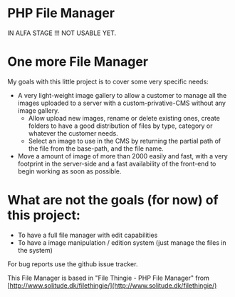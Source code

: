 # PHP File Manager

IN ALFA STAGE !!!
NOT USABLE YET.

# One more File Manager

My goals with this little project is to cover some very specific needs:
- A very light-weight image gallery to allow a customer to manage all the images uploaded to a server with a custom-privative-CMS without any image gallery.
  - Allow upload new images, rename or delete existing ones, create folders to have a good distribution of files by type, category or whatever the customer needs.
  - Select an image to use in the CMS by returning the partial path of the file from the base-path, and the file name.
- Move a amount of image of more than 2000 easily and fast, with a very footprint in the server-side and a fast availability of the front-end to begin working as soon as possible.


# What are not the goals (for now) of this project:

- To have a full file manager with edit capabilities
- To have a image manipulation / edition system (just manage the files in the system)
 


For bug reports use the github issue tracker.


This File Manager is based in "File Thingie - PHP File Manager" from [http://www.solitude.dk/filethingie/](http://www.solitude.dk/filethingie/)